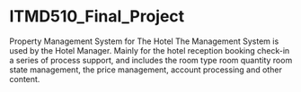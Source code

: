 # ITMD510_Final_Project
Property Management System for The Hotel
The Management System is used by the Hotel Manager. Mainly for the hotel reception booking check-in a series of process support, and includes the room type room quantity room state management, the price management, account processing and other content.
